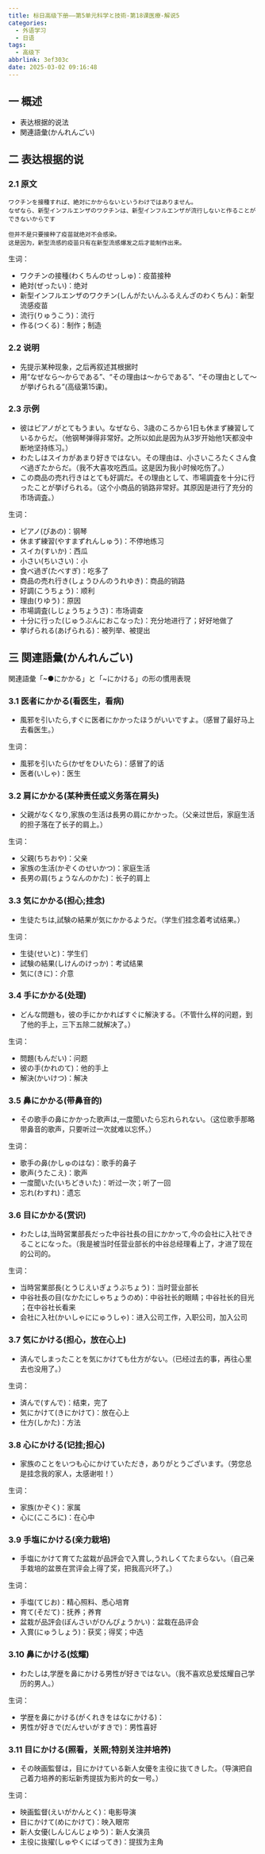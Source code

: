 ```yaml
---
title: 标日高级下册——第5单元科学と技術-第18课医療-解说5
categories:
  - 外语学习
  - 日语
tags:
  - 高级下
abbrlink: 3ef303c
date: 2025-03-02 09:16:48
---
```

## 一 概述

* 表达根据的说法
* 関連語彙(かんれんごい)

<!--more-->

## 二  表达根据的说

### 2.1 原文

```
ワクチンを接種すれば、絶対にかからないというわけではありません。
なぜなら、新型インフルエンザのワクチンは、新型インフルエンザが流行しないと作ることができないからです

但并不是只要接种了疫苗就绝对不会感染。
这是因为，新型流感的疫苗只有在新型流感爆发之后才能制作出来。
```

生词：

* ワクチンの接種(わくちんのせっしゅ)：疫苗接种
* 絶対(ぜったい)：绝对
* 新型インフルエンザのワクチン(しんがたいんふるえんざのわくちん)：新型流感疫苗
* 流行(りゅうこう)：流行
* 作る(つくる)：制作；制造

### 2.2 说明

* 先提示某种现象，之后再叙述其根据时
* 用“なぜなら～からである”、“その理由は～からである”、“その理由として～が挙げられる”(高级第15课)。

### 2.3 示例

* 彼はピアノがとてもうまい。なぜなら、3歳のころから1日も休まず練習しているからだ。（他钢琴弹得非常好。之所以如此是因为从3岁开始他1天都没中断地坚持练习。）
* わたしはスイカがあまり好きではない。その理由は、小さいころたくさん食べ過ぎたからだ。（我不大喜攻吃西瓜。这是因为我小时候吃伤了。）
* この商品の売れ行きはとても好調だ。その理由として、市場調査を十分に行ったことが挙げられる。（这个小商品的销路非常好。其原因是进行了充分的市场调査。）

生词：

* ピアノ(ぴあの)：钢琴
* 休まず練習(やすまずれんしゅう)：不停地练习
* スイカ(すいか)：西瓜
* 小さい(ちいさい)：小
* 食べ過ぎ(たべすぎ)：吃多了
* 商品の売れ行き(しょうひんのうれゆき)：商品的销路
* 好調(こうちょう)：顺利
* 理由(りゆう)：原因
* 市場調査(しじょうちょうさ)：市场调查
* 十分に行った(じゅうぶんにおこなった)：充分地进行了；好好地做了
* 挙げられる(あげられる)：被列举、被提出

## 三 関連語彙(かんれんごい)

関連語彙「~●にかかる」と「~にかける」の形の慣用表現

### 3.1 医者にかかる(看医生，看病)

* 風邪を引いたら,すぐに医者にかかったほうがいいですよ。（感冒了最好马上去看医生。）

生词：

* 風邪を引いたら(かぜをひいたら)：感冒了的话
* 医者(いしゃ)：医生

### 3.2 肩にかかる(某种责任或义务落在肩头)

* 父親がなくなり,家族の生活は長男の肩にかかった。（父亲过世后，家庭生活的担子落在了长子的肩上。）

生词：

* 父親(ちちおや)：父亲
* 家族の生活(かぞくのせいかつ)：家庭生活
* 長男の肩(ちょうなんのかた)：长子的肩上

### 3.3 気にかかる(担心;挂念)

* 生徒たちは,試験の結果が気にかかるようだ。（学生们挂念着考试结果。）

生词：

* 生徒(せいと)：学生们
* 試験の結果(しけんのけっか)：考试结果
* 気に(きに)：介意

### 3.4 手にかかる(处理)

* どんな問題も，彼の手にかかればすぐに解決する。（不管什么样的问题，到了他的手上，三下五除二就解决了。）

生词：

* 問題(もんだい)：问题
* 彼の手(かれのて)：他的手上
* 解決(かいけつ)：解决

### 3.5 鼻にかかる(带鼻音的)

* その歌手の鼻にかかった歌声は,一度聞いたら忘れられない。（这位歌手那略带鼻音的歌声，只要听过一次就难以忘怀。）

生词：

* 歌手の鼻(かしゅのはな)：歌手的鼻子
* 歌声(うたこえ)：歌声
* 一度聞いた(いちどきいた)：听过一次；听了一回
* 忘れ(わすれ)：遗忘

### 3.6 目にかかる(赏识)

* わたしは,当時営業部長だった中谷社長の目にかかって,今の会社に入社できることになった。（我是被当时任营业部长的中谷总经理看上了，才进了现在的公司的。

生词：

* 当時営業部長(とうじえいぎょうぶちょう)：当时营业部长
* 中谷社長の目(なかたにしゃちょうのめ)：中谷社长的眼睛；中谷社长的目光 ；在中谷社长看来
* 会社に入社(かいしゃににゅうしゃ)：进入公司工作，入职公司，加入公司

### 3.7 気にかける(担心，放在心上)

* 済んでしまったことを気にかけても仕方がない。（已经过去的事，再往心里去也没用了。）

生词：

* 済んで(すんで)：结束，完了
* 気にかけて(きにかけて)：放在心上
* 仕方(しかた)：方法

### 3.8 心にかける(记挂;担心)

* 家族のことをいつも心にかけていただき，ありがとうございます。（劳您总是挂念我的家人，太感谢啦！）

生词：

* 家族(かぞく)：家属
* 心に(こころに)：在心中

### 3.9 手塩にかける(亲力栽培)

* 手塩にかけて育てた盆栽が品評会で入賞し,うれしくてたまらない。（自己亲手栽培的盆景在赏评会上得了奖，把我高兴坏了。）

生词：

* 手塩(てじお)：精心照料、悉心培育
* 育て(そだて)：抚养；养育
* 盆栽が品評会(ぼんさいがひんぴょうかい)：盆栽在品评会
* 入賞(にゅうしょう)：获奖；得奖；中选

### 3.10 鼻にかける(炫耀)

* わたしは,学歴を鼻にかける男性が好きではない。（我不喜欢总爱炫耀自己学历的男人。）

生词：

* 学歴を鼻にかける(がくれきをはなにかける)：
* 男性が好きで(だんせいがすきで)：男性喜好

### 3.11 目にかける(照看，关照;特别关注并培养)

* その映画監督は，目にかけている新人女優を主役に抜てきした。（导演把自己着力培养的影坛新秀提拔为影片的女一号。）

生词：

* 映画監督(えいがかんとく)：电影导演
* 目にかけて(めにかけて)：映入眼帘
* 新人女優(しんじんじょゆう)：新人女演员
* 主役に抜擢(しゅやくにばってき)：提拔为主角